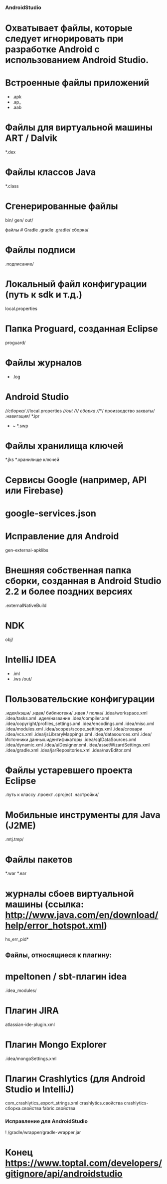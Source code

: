 
### AndroidStudio ###
# Охватывает файлы, которые следует игнорировать при разработке Android с использованием Android Studio.

# Встроенные файлы приложений
* .apk 
* .ap_
* .aab

# Файлы для виртуальной машины ART / Dalvik 
*.dex

# Файлы классов Java 
*.class

# Сгенерированные файлы 
bin/
gen/
out/

 файлы # Gradle 
.gradle 
.gradle/
сборка/

# Файлы подписи 
.подписание/

# Локальный файл конфигурации (путь к sdk и т.д.)
local.properties

# Папка Proguard, созданная Eclipse 
proguard/

# Файлы журналов 
* .log

# Android Studio
/*/сборка/
/*/local.properties
/*/out 
/*/*/ сборка
/*/*/ производство 
захваты/
.навигация/
*.ipr 
* ~ 
*.swp

# Файлы хранилища ключей
*.jks 
*.хранилище ключей

# Сервисы Google (например, API или Firebase)
# google-services.json

# Исправление для Android 
gen-external-apklibs

# Внешняя собственная папка сборки, созданная в Android Studio 2.2 и более поздних версиях 
.externalNativeBuild

# NDK
obj/

# IntelliJ IDEA
* .iml 
* .iws 
/out/

# Пользовательские конфигурации 
.идея/кэши/
.идея/ библиотеки/
.идея / полка/
.idea/workspace.xml 
.idea/tasks.xml 
.идея/название 
.idea/compiler.xml 
.idea/copyright/profiles_settings.xml 
.idea/encodings.xml
.idea/misc.xml 
.idea/modules.xml 
.idea/scopes/scope_settings.xml 
.idea/словари 
.idea/vcs.xml 
.idea/jsLibraryMappings.xml 
.idea/datasources.xml 
.idea/Источники данных.идентификаторы 
.idea/sqlDataSources.xml 
.idea/dynamic.xml 
.idea/uiDesigner.xml 
.idea/assetWizardSettings.xml 
.idea/gradle.xml 
.idea/jarRepositories.xml 
.idea/navEditor.xml

# Файлы устаревшего проекта Eclipse 
.путь к классу 
.проект 
.cproject 
.настройки/

# Мобильные инструменты для Java (J2ME) 
.mtj.tmp/

# Файлы пакетов #
*.war 
*.ear

# журналы сбоев виртуальной машины (ссылка: http://www.java.com/en/download/help/error_hotspot.xml)
hs_err_pid*

## Файлы, относящиеся к плагину:

# mpeltonen / sbt-плагин idea 
.idea_modules/

# Плагин JIRA 
atlassian-ide-plugin.xml

# Плагин Mongo Explorer 
.idea/mongoSettings.xml

# Плагин Crashlytics (для Android Studio и IntelliJ)
com_crashlytics_export_strings.xml 
crashlytics.свойства 
crashlytics-сборка.свойства 
fabric.свойства

### Исправление для AndroidStudio ###

! /gradle/wrapper/gradle-wrapper.jar

# Конец https://www.toptal.com/developers/gitignore/api/androidstudio
